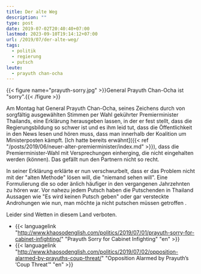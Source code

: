 ```yaml
---
title: Der alte Weg
description: ""
type: post
date: 2019-07-02T20:40:40+07:00
lastmod: 2023-09-10T19:14:12+07:00
url: /2019/07/der-alte-weg/
tags:
  - politik
  - regierung
  - putsch
leute:
  - prayuth chan-ocha
---
```


{{< figure name="prayuth-sorry.jpg" >}}General Prayuth Chan-Ocha ist "sorry".{{< /figure >}}
<!--lint disable no-undefined-references-->
Am Montag hat General Prayuth Chan-Ocha, seines Zeichens durch von sorgfältig ausgewählten Stimmen per Wahl gekührter Premierminister Thailands, eine Erklärung herausgeben lassen, in der er fest stellt, dass die Regierungsbildung so schwer ist und es ihm leid tut, dass die Öffentlichkeit in den News lesen und hören muss, dass man innerhalb der Koalition um Ministerposten kämpft. [Ich hatte bereits erwähnt]({{< ref "/posts/2019/06/neuer-alter-premierminister/index.md" >}}), dass die Premierminister-Wahl mit Versprechungen einherging, die nicht eingehalten werden (können). Das gefällt nun den Partnern nicht so recht.
<!--lint enable no-undefined-references-->
In seiner Erklärung erklärte er nun verschwurbelt, dass er das Problem nicht mit der "alten Methode" lösen will, die "niemand sehen will". Eine Formulierung die so oder änlich häufiger in den vergangenen Jahrzehnten zu hören war. Vor nahezu jedem Putsch haben die Putschenden in Thailand Aussagen wie "Es wird keinen Putsch geben" oder gar versteckte Androhungen wie nun, man möchte ja nicht putschen müssen getroffen .

Leider sind Wetten in diesem Land verboten.

-   {{< languagelink "http://www.khaosodenglish.com/politics/2019/07/01/prayuth-sorry-for-cabinet-infighting/" "Prayuth Sorry for Cabinet Infighting" "en" >}}
-   {{< languagelink "http://www.khaosodenglish.com/politics/2019/07/02/opposition-alarmed-by-prayuths-coup-threat/" "Opposition Alarmed by Prayuth’s ‘Coup Threat’" "en" >}}

